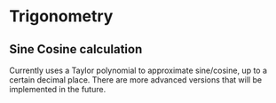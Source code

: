 # Trigonometry

## Sine Cosine calculation

Currently uses a Taylor polynomial to approximate sine/cosine, up to a certain decimal place. There are more advanced versions that will be implemented in the future.
